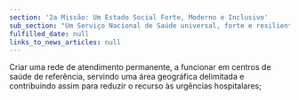 ```yaml
---
section: '2a Missão: Um Estado Social Forte, Moderno e Inclusivo'
sub_section: "Um Serviço Nacional de Saúde universal, forte e resiliente"
fulfilled_date: null
links_to_news_articles: null
---
```


Criar uma rede de atendimento permanente, a funcionar em centros de saúde de referência, servindo uma área geográfica delimitada e contribuindo assim para reduzir o recurso às urgências hospitalares;
